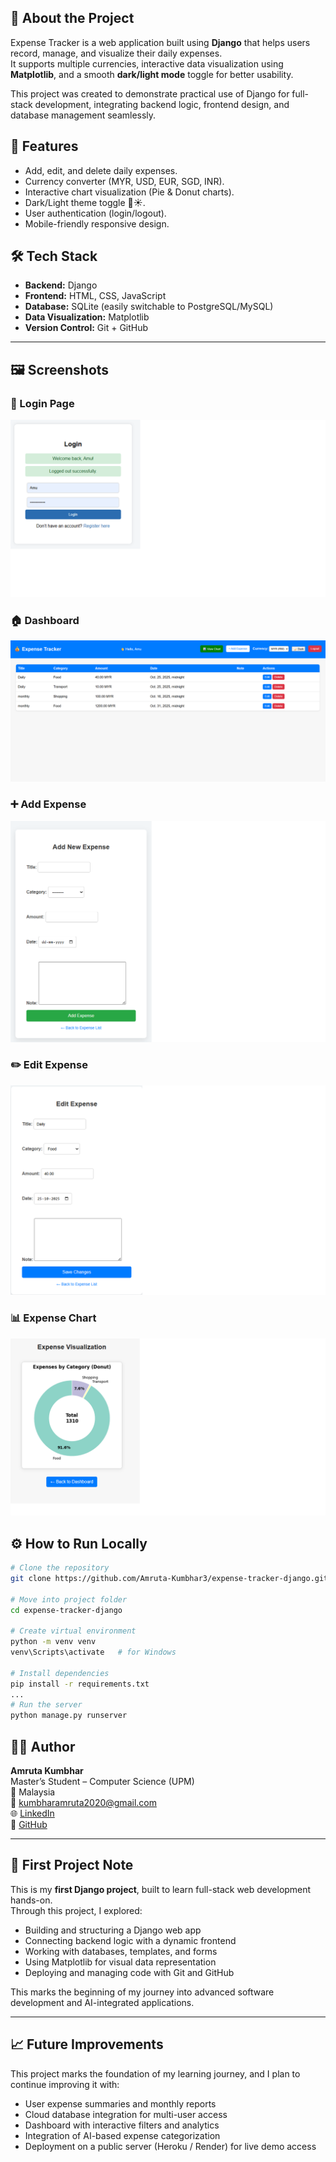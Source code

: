 ## 🧾 About the Project

Expense Tracker is a web application built using **Django** that helps users record, manage, and visualize their daily expenses.  
It supports multiple currencies, interactive data visualization using **Matplotlib**, and a smooth **dark/light mode** toggle for better usability.

This project was created to demonstrate practical use of Django for full-stack development, integrating backend logic, frontend design, and database management seamlessly.

## 🚀 Features

- Add, edit, and delete daily expenses.
- Currency converter (MYR, USD, EUR, SGD, INR).
- Interactive chart visualization (Pie & Donut charts).
- Dark/Light theme toggle 🌙☀️.
- User authentication (login/logout).
- Mobile-friendly responsive design.



## 🛠️ Tech Stack

- **Backend:** Django
- **Frontend:** HTML, CSS, JavaScript
- **Database:** SQLite (easily switchable to PostgreSQL/MySQL)
- **Data Visualization:** Matplotlib
- **Version Control:** Git + GitHub

---

## 🖼️ Screenshots

### 🔐 Login Page
![Login Page](https://github.com/Amruta-Kumbhar3/expense-tracker-django/blob/main/expenses/screenshots/login.png?raw=true)


### 🏠 Dashboard
![Dashboard](https://github.com/Amruta-Kumbhar3/expense-tracker-django/blob/main/expenses/screenshots/dashboard.png?raw=true)

### ➕ Add Expense
![Add Expense](https://github.com/Amruta-Kumbhar3/expense-tracker-django/blob/main/expenses/screenshots/add_expense.png?raw=true)

### ✏️ Edit Expense
![Edit Expense](https://github.com/Amruta-Kumbhar3/expense-tracker-django/blob/main/expenses/screenshots/edit_expense.png?raw=true)

### 📊 Expense Chart
![Chart](https://github.com/Amruta-Kumbhar3/expense-tracker-django/blob/main/expenses/screenshots/chart.png?raw=true)


## ⚙️ How to Run Locally

```bash
# Clone the repository
git clone https://github.com/Amruta-Kumbhar3/expense-tracker-django.git

# Move into project folder
cd expense-tracker-django

# Create virtual environment
python -m venv venv
venv\Scripts\activate   # for Windows

# Install dependencies
pip install -r requirements.txt
...
# Run the server
python manage.py runserver
```

## 👩‍💻 Author

**Amruta Kumbhar**  
Master’s Student – Computer Science (UPM)  
📍 Malaysia  
📧 kumbharamruta2020@gmail.com  
🌐 [LinkedIn](https://www.linkedin.com/in/amruta-kumbhar-480959209/)  
🐙 [GitHub](https://github.com/Amruta-Kumbhar3)

---

## 🌱 First Project Note

This is my **first Django project**, built to learn full-stack web development hands-on.  
Through this project, I explored:
- Building and structuring a Django web app  
- Connecting backend logic with a dynamic frontend  
- Working with databases, templates, and forms  
- Using Matplotlib for visual data representation  
- Deploying and managing code with Git and GitHub  

This marks the beginning of my journey into advanced software development and AI-integrated applications.


---

## 📈 Future Improvements

This project marks the foundation of my learning journey, and I plan to continue improving it with:
- User expense summaries and monthly reports  
- Cloud database integration for multi-user access  
- Dashboard with interactive filters and analytics  
- Integration of AI-based expense categorization  
- Deployment on a public server (Heroku / Render) for live demo access  
